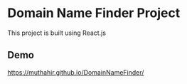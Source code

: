 # Domain Name Finder Project

This project is built using React.js

## Demo

https://muthahir.github.io/DomainNameFinder/

